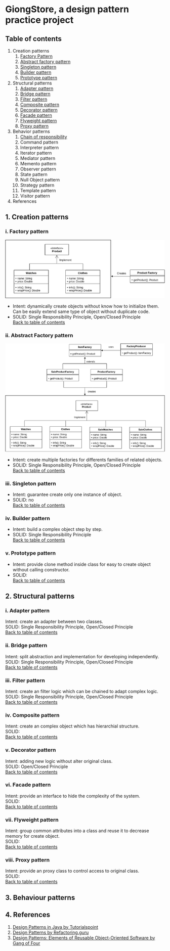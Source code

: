 # GiongStore, a design pattern practice project

## Table of contents
1. Creation patterns
    1. [Factory Pattern](#i-factory-pattern)
    2. [Abstract factory pattern](#ii-abstract-factory-pattern)
    3. [Singleton pattern](#iii-singleton-pattern)
    4. [Builder pattern](#iv-builder-pattern)
    5. [Prototype pattern](#v-prototype-pattern)
2. Structural patterns
    1. [Adapter pattern](#i-adapter-pattern)
    2. [Bridge pattern](#ii-bridge-pattern)
    3. [Filter pattern](#iii-filter-pattern)
    4. [Composite pattern](#iv-composite-pattern)
    5. [Decorator pattern](#v-decorator-pattern)
    6. [Facade pattern](#vi-facade-pattern)
    7. [Flyweight pattern](#vii-flyweight-pattern)
    8. [Proxy pattern](#viii-proxy-pattern)
3. Behavior patterns
    1. [Chain of responsibility](#i-chain-of-responsibility-pattern)
    2. Command pattern
    3. Interpreter pattern
    4. Iterator pattern
    5. Mediator pattern
    6. Memento pattern
    7. Observer pattern
    8. State pattern
    9. Null Object pattern
    10. Strategy pattern
    11. Template pattern
    12. Visitor pattern
4. References              


## 1. Creation patterns
### i. Factory pattern
![alt text](../img/Factory2.png)  
- Intent: dynamically create objects without know how to initialize them. Can be easily extend same type of object without duplicate code.  
- SOLID: Single Responsibility Principle, Open/Closed Principle     
[Back to table of contents](#table-of-contents)  

### ii. Abstract Factory pattern
![alt text](../img/AbstractFactoryPattern.png)  
- Intent: create multiple factories for differents families of related objects.  
- SOLID: Single Responsibility Principle, Open/Closed Principle  
[Back to table of contents](#table-of-contents)

### iii. Singleton pattern
- Intent: guarantee create only one instance of object.  
- SOLID: no  
[Back to table of contents](#table-of-contents)  

### iv. Builder pattern
- Intent: build a complex object step by step.  
- SOLID: Single Responsibility Principle  
[Back to table of contents](#table-of-contents)  

### v. Prototype pattern
- Intent: provide clone method inside class for easy to create object without calling constructor.   
- SOLID:  
[Back to table of contents](#table-of-contents)  

## 2. Structural patterns
### i. Adapter pattern
Intent: create an adapter between two classes.  
SOLID: Single Responsibility Principle, Open/Closed Principle  
[Back to table of contents](#table-of-contents)  

### ii. Bridge pattern
Intent: split abstraction and implementation for developing independently.  
SOLID: Single Responsibility Principle, Open/Closed Principle  
[Back to table of contents](#table-of-contents)  

### iii. Filter pattern
Intent: create an filter logic which can be chained to adapt complex logic.  
SOLID: Single Responsibility Principle, Open/Closed Principle  
[Back to table of contents](#table-of-contents)  

### iv. Composite pattern
Intent: create an complex object which has hierarchial structure.  
SOLID:  
[Back to table of contents](#table-of-contents)  

### v. Decorator pattern
Intent: adding new logic without alter original class.  
SOLID: Open/Closed Principle  
[Back to table of contents](#table-of-contents)  

### vi. Facade pattern
Intent: provide an interface to hide the complexity of the system.  
SOLID:  
[Back to table of contents](#table-of-contents)  

### vii. Flyweight pattern
Intent: group common attributes into a class and reuse it to decrease memory for create object.   
SOLID:  
[Back to table of contents](#table-of-contents)  

### viii. Proxy pattern
Intent: provide an proxy class to control access to original class.  
SOLID:  
[Back to table of contents](#table-of-contents)

## 3. Behaviour patterns  

## 4. References
1. [Design Patterns in Java by Tutorialspoint](https://www.tutorialspoint.com/design_pattern/index.htm)
2. [Design Patterns by Refactoring.guru](https://refactoring.guru/design-patterns)
3. [Design Patterns: Elements of Reusable Object-Oriented Software by Gang of Four](http://www.grch.com.ar/docs/unlu.poo/Gamma-DesignPatternsIntro.pdf)  